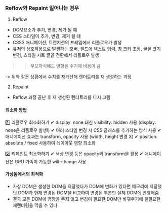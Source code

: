 ### Reflow와 Repaint 일어나는 경우

1. Reflow
- DOM요소가 추가, 변경, 제거 될 떄
- CSS 스타일이 추가, 변경, 제거 될 떄
- CSS3 애니메이션, 트랜지션의 프레임에서 리플로우가 발생
- 유저의 상호작용으로 발생하는 호버, 필드에 텍스트 입력, 창 크키 조정, 글꼴 크기 변경, 스타일 시트 글꼴 전환해서 리플로우 발생
>> 부모자식에도 영향을 주기에 비용이 큼

-> 위와 같은 상황에서 수치를 재계산해 렌더트리를 재 생성하는 과정

2. Repaint
- Reflow 과정 끝난 후 재 생성된 렌더트리를 다시 그림

#### 최소화 방법
1️⃣ 리플로우 최소화하기
✔ display: none 대신 visibility: hidden 사용 (display: none은 리플로우 발생!)
✔ 여러 스타일 변경 시 CSS 클래스를 추가하는 방식 사용
✔ 애니메이션 효과는 transform, opacity 사용 (width, height 변경 X)
✔ position: absolute / fixed 사용하여 레이아웃 영향 최소화

2️⃣ 리페인트 최소화하기
✔ 색상 변경 등은 opacity와 transform을 활용
✔ 애니메이션은 GPU 가속이 가능한 will-change 사용

#### 가상돔에서의 최적화
- 가상 DOM은 생성한 DOM을 저장했다가 DOM에 변화가 있다면 메모리에 저장했던 DOM과 현재 변경된 DOM을 비교하여 변경된 부분만 실제 DOM에 반영해줌
- 결국 모든 DOM에 영향을 주지 않고 변경이 필요한 DOM만 바꿔주기에 불필요한 재렌더링을 막을 수 있다